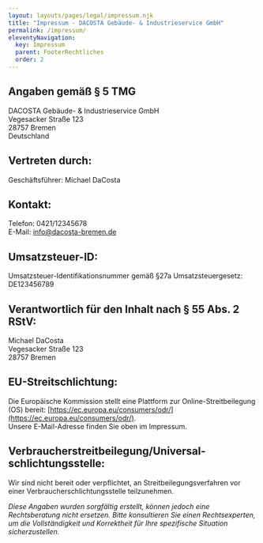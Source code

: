 ```yaml
---
layout: layouts/pages/legal/impressum.njk
title: "Impressum - DACOSTA Gebäude- & Industrieservice GmbH"
permalink: /impressum/
eleventyNavigation:
  key: Impressum
  parent: FooterRechtliches
  order: 2
---
```


## Angaben gemäß § 5 TMG

DACOSTA Gebäude- & Industrieservice GmbH  
Vegesacker Straße 123  
28757 Bremen  
Deutschland

## Vertreten durch:

Geschäftsführer: Michael DaCosta

## Kontakt:

Telefon: 0421/12345678  
E-Mail: [info@dacosta-bremen.de](mailto:info@dacosta-bremen.de)

## Umsatzsteuer-ID:

Umsatzsteuer-Identifikationsnummer gemäß §27a Umsatzsteuergesetz:  
DE123456789

## Verantwortlich für den Inhalt nach § 55 Abs. 2 RStV:

Michael DaCosta  
Vegesacker Straße 123  
28757 Bremen

## EU-Streitschlichtung:

Die Europäische Kommission stellt eine Plattform zur Online-Streitbeilegung (OS) bereit: [https://ec.europa.eu/consumers/odr/](https://ec.europa.eu/consumers/odr/).  
Unsere E-Mail-Adresse finden Sie oben im Impressum.

## Verbraucher­streit­beilegung/Universal­schlichtungs­stelle:

Wir sind nicht bereit oder verpflichtet, an Streitbeilegungsverfahren vor einer Verbraucher­schlichtungs­stelle teilzunehmen.

*Diese Angaben wurden sorgfältig erstellt, können jedoch eine Rechtsberatung nicht ersetzen. Bitte konsultieren Sie einen Rechtsexperten, um die Vollständigkeit und Korrektheit für Ihre spezifische Situation sicherzustellen.*